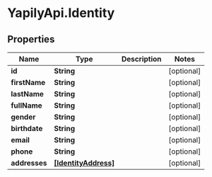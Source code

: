 # YapilyApi.Identity

## Properties

Name | Type | Description | Notes
------------ | ------------- | ------------- | -------------
**id** | **String** |  | [optional] 
**firstName** | **String** |  | [optional] 
**lastName** | **String** |  | [optional] 
**fullName** | **String** |  | [optional] 
**gender** | **String** |  | [optional] 
**birthdate** | **String** |  | [optional] 
**email** | **String** |  | [optional] 
**phone** | **String** |  | [optional] 
**addresses** | [**[IdentityAddress]**](IdentityAddress.md) |  | [optional] 


